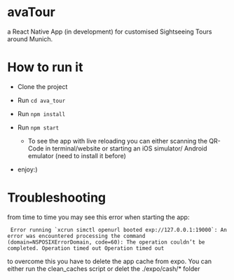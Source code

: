 # avaTour

a React Native App (in development) for customised Sightseeing Tours around Munich. 

# How to run it

- Clone the project

- Run `cd ava_tour`

- Run `npm install`

- Run `npm start`

  - To see the app with live reloading you can either scanning the QR-Code in terminal/website or starting an iOS simulator/       Android emulator (need to install it before)
  
- enjoy:)



# Troubleshooting

from time to time you may see this error when starting the app:

     Error running `xcrun simctl openurl booted exp://127.0.0.1:19000`: An error was encountered processing the command            (domain=NSPOSIXErrorDomain, code=60): The operation couldn’t be completed. Operation timed out Operation timed out

to overcome this you have to delete the app cache from expo. You can either run the  clean_caches script or delet the ./expo/cash/* folder
